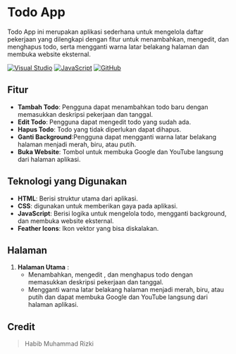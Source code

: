 # Todo App

Todo App ini merupakan aplikasi sederhana untuk mengelola daftar pekerjaan yang dilengkapi dengan fitur untuk menambahkan, mengedit, dan menghapus todo, serta mengganti warna latar belakang halaman dan membuka website eksternal.


[![Visual Studio](https://badgen.net/badge/icon/visualstudio?icon=visualstudio&label)](https://visualstudio.microsoft.com)
[![JavaScript](https://img.shields.io/badge/--F7DF1E?logo=javascript&logoColor=000)](https://www.javascript.com/)
[![GitHub](https://badgen.net/badge/icon/github?icon=github&label)](https://github.com)

## Fitur

- **Tambah Todo**: Pengguna dapat menambahkan todo baru dengan memasukkan deskripsi pekerjaan dan tanggal.
- **Edit Todo**: Pengguna dapat mengedit todo yang sudah ada. 
- **Hapus Todo**: Todo yang tidak diperlukan dapat dihapus.
- **Ganti Background**:Pengguna dapat mengganti warna latar belakang halaman menjadi merah, biru, atau putih.
- **Buka Website**:  Tombol untuk membuka Google dan YouTube langsung dari halaman aplikasi.

## Teknologi yang Digunakan

- **HTML**: Berisi struktur utama dari aplikasi.
- **CSS**: digunakan untuk memberikan gaya pada aplikasi.
- **JavaScript**: Berisi logika untuk mengelola todo, mengganti background, dan membuka website eksternal.
- **Feather Icons**: Ikon vektor yang bisa diskalakan.

## Halaman

1. **Halaman Utama** :
   - Menambahkan, mengedit , dan menghapus todo dengan memasukkan deskripsi pekerjaan dan tanggal.
   - Mengganti warna latar belakang halaman menjadi merah, biru, atau putih dan dapat membuka Google dan YouTube langsung dari halaman aplikasi.

## Credit

> Habib Muhammad Rizki
